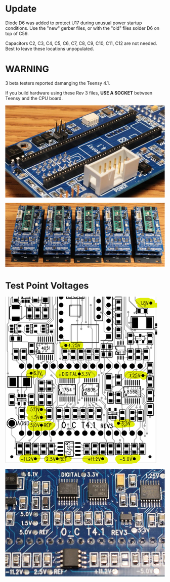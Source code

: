 # Update

Diode D6 was added to protect U17 during unusual power startup conditions.  Use the "new" gerber files, or with the "old" files solder D6 on top of C59.

Capacitors C2, C3, C4, C5, C6, C7, C8, C9, C10, C11, C12 are not needed.  Best to leave these locations unpopulated.

# WARNING

3 beta testers reported damanging the Teensy 4.1.

If you build hardware using these Rev 3 files, **USE A SOCKET** between Teensy and the CPU board.

![](/docs/rev_beta3_build2_july2024.jpg)

![](/docs/rev3_beta_build_july2024.jpg)

# Test Point Voltages

![](/docs/rev3_test_point_voltages.png)

![](/docs/rev_beta3_build3_july2024.jpg)



